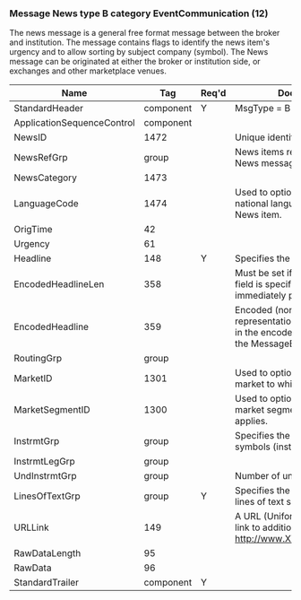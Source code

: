 ### Message News type B category EventCommunication (12)

The news message is a general free format message between the broker and institution. The message contains flags to identify the news item's urgency and to allow sorting by subject company (symbol). The News message can be originated at either the broker or institution side, or exchanges and other marketplace venues.

| Name                       | Tag       | Req'd | Documentation                                                                                                                      |
|----------------------------|-----------|----------|-------------------------------------------------------------------------------------------------------------------------------|
| StandardHeader             | component |   Y   | MsgType = B                                                                                                                        |
| ApplicationSequenceControl | component |       |                                                                                                                                |
| NewsID                     | 1472      |       | Unique identifer for News message                                                                                                  |
| NewsRefGrp                 | group     |       | News items referenced by this News message                                                                                         |
| NewsCategory               | 1473      |       |                                                                                                                                |
| LanguageCode               | 1474      |       | Used to optionally specify the national language used for the News item.                                                           |
| OrigTime                   | 42        |       |                                                                                                                                |
| Urgency                    | 61        |       |                                                                                                                                |
| Headline                   | 148       |   Y   | Specifies the headline text                                                                                                        |
| EncodedHeadlineLen         | 358       |       | Must be set if EncodedHeadline field is specified and must immediately precede it.                                                 |
| EncodedHeadline            | 359       |       | Encoded (non-ASCII characters) representation of the Headline field in the encoded format specified via the MessageEncoding field. |
| RoutingGrp                 | group     |       |                                                                                                                                |
| MarketID                   | 1301      |       | Used to optionally specify the market to which this News applies.                                                                  |
| MarketSegmentID            | 1300      |       | Used to optionally specify the market segment to which this News applies.                                                          |
| InstrmtGrp                 | group     |       | Specifies the number of repeating symbols (instruments) specified                                                                  |
| InstrmtLegGrp              | group     |       |                                                                                                                                |
| UndInstrmtGrp              | group     |       | Number of underlyings                                                                                                              |
| LinesOfTextGrp             | group     |   Y   | Specifies the number of repeating lines of text specified                                                                          |
| URLLink                    | 149       |       | A URL (Uniform Resource Locator) link to additional information (i.e. http://www.XYZ.com/research.html)                            |
| RawDataLength              | 95        |       |                                                                                                                                |
| RawData                    | 96        |       |                                                                                                                                |
| StandardTrailer            | component |   Y   |                                                                                                                                |

